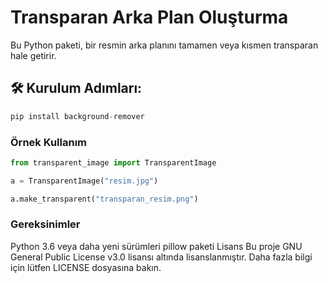 # Transparan Arka Plan Oluşturma

Bu Python paketi, bir resmin arka planını tamamen veya kısmen transparan hale getirir.

## 🛠️ Kurulum Adımları:
```python
pip install background-remover
```
### Örnek Kullanım

```python
from transparent_image import TransparentImage

a = TransparentImage("resim.jpg")

a.make_transparent("transparan_resim.png")
```
### Gereksinimler
Python 3.6 veya daha yeni sürümleri
pillow paketi
Lisans
Bu proje GNU General Public License v3.0 lisansı altında lisanslanmıştır. Daha fazla bilgi için lütfen LICENSE dosyasına bakın.

